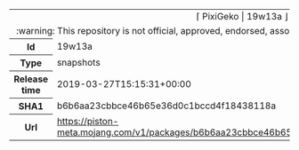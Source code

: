 <html><table>
<tr><td colspan="2" align="center"><img width="0" height="0"><br/>⌈ PixiGeko | 19w13a ⌋<br/><img width="0" height="0"></td></tr>
<tr><td colspan="2" align="center"><img width="0" height="0"><br/>
:warning: This repository is not official, approved, endorsed, associated or connected with Mojang :warning:
<br/><img width="0" height="0"></td></tr>
<tr><th>Id</th><td>19w13a</td></tr>
<tr><th>Type</th><td>snapshots</td></tr>
<tr><th>Release time</th><td>2019-03-27T15:15:31+00:00</td></tr>
<tr><th>SHA1</th><td>b6b6aa23cbbce46b65e36d0c1bccd4f18438118a</td></tr>
<tr><th>Url</th><td><a href="https://piston-meta.mojang.com/v1/packages/b6b6aa23cbbce46b65e36d0c1bccd4f18438118a/19w13a.json">https://piston-meta.mojang.com/v1/packages/b6b6aa23cbbce46b65e36d0c1bccd4f18438118a/19w13a.json</a></td></tr>